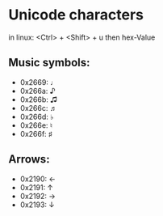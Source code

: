 # Unicode characters

in linux:
&lt;Ctrl&gt; + &lt;Shift&gt; + u then hex-Value

## Music symbols:

+ 0x2669: ♩
+ 0x266a: ♪
+ 0x266b: ♫
+ 0x266c: ♬
+ 0x266d: ♭
+ 0x266e: ♮
+ 0x266f: ♯

## Arrows:

+ 0x2190: ←
+ 0x2191: ↑
+ 0x2192: →
+ 0x2193: ↓
